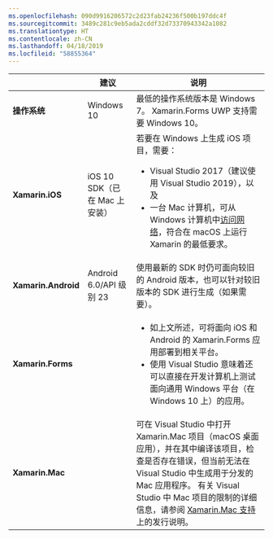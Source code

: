 ```yaml
---
ms.openlocfilehash: 090d9916206572c2d23fab24236f500b197ddc4f
ms.sourcegitcommit: 3489c281c9eb5ada2cddf32d73370943342a1082
ms.translationtype: HT
ms.contentlocale: zh-CN
ms.lasthandoff: 04/18/2019
ms.locfileid: "58855364"
---
```

||建议|说明|
|---|---|---|
|**操作系统**|Windows 10|最低的操作系统版本是 Windows 7。 Xamarin.Forms UWP 支持需要 Windows 10。
|**Xamarin.iOS**|iOS 10 SDK（已在 Mac 上安装）|若要在 Windows 上生成 iOS 项目，需要：<ul><li>Visual Studio 2017（建议使用 Visual Studio 2019），以及</li><li>一台 Mac 计算机，可从 Windows 计算机中<a href="~/ios/get-started/installation/windows/connecting-to-mac/index.md">访问网络</a>，符合在 macOS 上运行 Xamarin 的最低要求。</li></ul>|
|**Xamarin.Android**|Android 6.0/API 级别 23|使用最新的 SDK 时仍可面向较旧的 Android 版本，也可以针对较旧版本的 SDK 进行生成（如果需要）。|
|**Xamarin.Forms**||<ul><li>如上文所述，可将面向 iOS 和 Android 的 Xamarin.Forms 应用部署到相关平台。</li><li>使用 Visual Studio 意味着还可以直接在开发计算机上测试面向通用 Windows 平台（在 Windows 10 上）的应用。</li></ul>|
|**Xamarin.Mac**||可在 Visual Studio 中打开 Xamarin.Mac 项目（macOS 桌面应用），并在其中编译该项目，检查是否存在错误，但当前无法在 Visual Studio 中生成用于分发的 Mac 应用程序。 有关 Visual Studio 中 Mac 项目的限制的详细信息，请参阅 <a href="https://developer.xamarin.com/releases/vs/xamarin.vs_4/xamarin.vs_4.2/#Xamarin.Mac_minimum_support.">Xamarin.Mac 支持</a>上的发行说明。|
